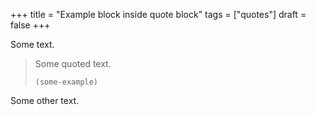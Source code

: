 +++
title = "Example block inside quote block"
tags = ["quotes"]
draft = false
+++

Some text.

> Some quoted text.
>
> ```text
> (some-example)
> ```

Some other text.
